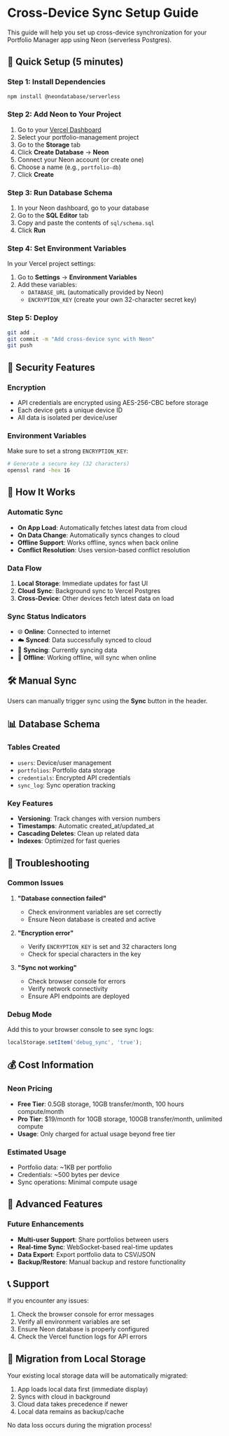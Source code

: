 # Cross-Device Sync Setup Guide

This guide will help you set up cross-device synchronization for your Portfolio Manager app using Neon (serverless Postgres).

## 🚀 Quick Setup (5 minutes)

### Step 1: Install Dependencies
```bash
npm install @neondatabase/serverless
```

### Step 2: Add Neon to Your Project

1. Go to your [Vercel Dashboard](https://vercel.com/dashboard)
2. Select your portfolio-management project
3. Go to the **Storage** tab
4. Click **Create Database** → **Neon**
5. Connect your Neon account (or create one)
6. Choose a name (e.g., `portfolio-db`)
7. Click **Create**

### Step 3: Run Database Schema

1. In your Neon dashboard, go to your database
2. Go to the **SQL Editor** tab
3. Copy and paste the contents of `sql/schema.sql`
4. Click **Run**

### Step 4: Set Environment Variables

In your Vercel project settings:

1. Go to **Settings** → **Environment Variables**
2. Add these variables:
   - `DATABASE_URL` (automatically provided by Neon)
   - `ENCRYPTION_KEY` (create your own 32-character secret key)

### Step 5: Deploy

```bash
git add .
git commit -m "Add cross-device sync with Neon"
git push
```

## 🔐 Security Features

### Encryption
- API credentials are encrypted using AES-256-CBC before storage
- Each device gets a unique device ID
- All data is isolated per device/user

### Environment Variables
Make sure to set a strong `ENCRYPTION_KEY`:
```bash
# Generate a secure key (32 characters)
openssl rand -hex 16
```

## 📱 How It Works

### Automatic Sync
- **On App Load**: Automatically fetches latest data from cloud
- **On Data Change**: Automatically syncs changes to cloud
- **Offline Support**: Works offline, syncs when back online
- **Conflict Resolution**: Uses version-based conflict resolution

### Data Flow
1. **Local Storage**: Immediate updates for fast UI
2. **Cloud Sync**: Background sync to Vercel Postgres
3. **Cross-Device**: Other devices fetch latest data on load

### Sync Status Indicators
- 🌐 **Online**: Connected to internet
- ☁️ **Synced**: Data successfully synced to cloud
- 🔄 **Syncing**: Currently syncing data
- 📴 **Offline**: Working offline, will sync when online

## 🛠️ Manual Sync

Users can manually trigger sync using the **Sync** button in the header.

## 📊 Database Schema

### Tables Created
- `users`: Device/user management
- `portfolios`: Portfolio data storage
- `credentials`: Encrypted API credentials
- `sync_log`: Sync operation tracking

### Key Features
- **Versioning**: Track changes with version numbers
- **Timestamps**: Automatic created_at/updated_at
- **Cascading Deletes**: Clean up related data
- **Indexes**: Optimized for fast queries

## 🔧 Troubleshooting

### Common Issues

1. **"Database connection failed"**
   - Check environment variables are set correctly
   - Ensure Neon database is created and active

2. **"Encryption error"**
   - Verify `ENCRYPTION_KEY` is set and 32 characters long
   - Check for special characters in the key

3. **"Sync not working"**
   - Check browser console for errors
   - Verify network connectivity
   - Ensure API endpoints are deployed

### Debug Mode
Add this to your browser console to see sync logs:
```javascript
localStorage.setItem('debug_sync', 'true');
```

## 💰 Cost Information

### Neon Pricing
- **Free Tier**: 0.5GB storage, 10GB transfer/month, 100 hours compute/month
- **Pro Tier**: $19/month for 10GB storage, 100GB transfer/month, unlimited compute
- **Usage**: Only charged for actual usage beyond free tier

### Estimated Usage
- Portfolio data: ~1KB per portfolio
- Credentials: ~500 bytes per device
- Sync operations: Minimal compute usage

## 🚀 Advanced Features

### Future Enhancements
- **Multi-user Support**: Share portfolios between users
- **Real-time Sync**: WebSocket-based real-time updates
- **Data Export**: Export portfolio data to CSV/JSON
- **Backup/Restore**: Manual backup and restore functionality

## 📞 Support

If you encounter any issues:
1. Check the browser console for error messages
2. Verify all environment variables are set
3. Ensure Neon database is properly configured
4. Check the Vercel function logs for API errors

## 🔄 Migration from Local Storage

Your existing local storage data will be automatically migrated:
1. App loads local data first (immediate display)
2. Syncs with cloud in background
3. Cloud data takes precedence if newer
4. Local data remains as backup/cache

No data loss occurs during the migration process!
